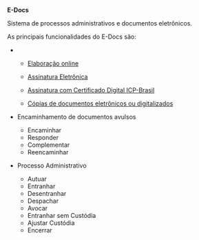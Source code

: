 **E-Docs**

Sistema de processos administrativos e documentos eletrônicos. 

As principais funcionalidades do E-Docs são:

- [Captura]: (Documentos/Captura.md)
  
  
  -  [Elaboração online](Documentos/Elaboracao.md)   
  
  - [Assinatura Eletrônica](Documentos/AssinaturaEletronica.md)  
  
  - [Assinatura com Certificado Digital ICP-Brasil](Documentos/CertificadoDigital.md)  
  
  - [Cópias de documentos eletrônicos ou digitalizados ](Documentos/Copia.md)  
  
- Encaminhamento de documentos avulsos
  - Encaminhar
  - Responder
  - Complementar
  - Reencaminhar
  
- Processo Administrativo
  - Autuar
  - Entranhar
  - Desentranhar
  - Despachar
  - Avocar
  - Entranhar sem Custódia
  - Ajustar Custódia
  - Encerrar

